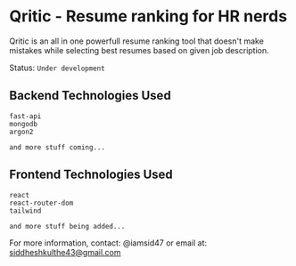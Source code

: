 # Qritic - Resume ranking for HR nerds

Qritic is an all in one powerfull resume ranking tool that doesn't make mistakes while selecting best resumes based on given job description.

Status: `Under development`

## Backend Technologies Used
```
fast-api
mongodb
argon2

and more stuff coming...
```
## Frontend Technologies Used
```
react
react-router-dom
tailwind

and more stuff being added...
```

For more information, contact: @iamsid47 or email at: <a href="mailto:siddheshkulthe43@gmail.com">siddheshkulthe43@gmail.com</a>

